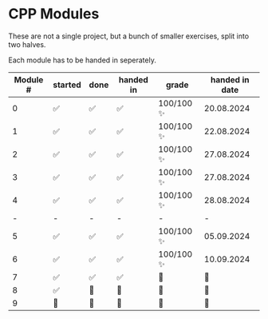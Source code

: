 # CPP Modules

These are not a single project, but a bunch of smaller exercises, split into two halves.

Each module has to be handed in seperately.

| Module # | started | done | handed in | grade | handed in date |
| - | - | - | - | - | - |
| 0 | ✅ | ✅ | ✅ | 100/100 ✨ | 20.08.2024 |
| 1 | ✅ | ✅ | ✅ | 100/100 ✨ | 22.08.2024 |
| 2 | ✅ | ✅ | ✅ | 100/100 ✨ | 27.08.2024 |
| 3 | ✅ | ✅ | ✅ | 100/100 ✨ | 27.08.2024 |
| 4 | ✅ | ✅ | ✅ | 100/100 ✨ | 28.08.2024 |
| - | - | - | - | - | - |
| 5 | ✅ | ✅ | ✅ | 100/100 ✨ | 05.09.2024 |
| 6 | ✅ | ✅ | ✅ | 100/100 ✨ | 10.09.2024 |
| 7 | ✅ | ✅ | ✅ | 🔁 | 🔁 |
| 8 | ✅ | 🔁 | 🔁 | 🔁 | 🔁 |
| 9 | 🔁 | 🔁 | 🔁 | 🔁 | 🔁 |
